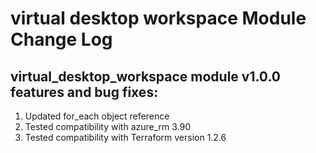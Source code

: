 # virtual desktop workspace Module Change Log

## virtual_desktop_workspace module v1.0.0 features and bug fixes:

1. Updated for_each object reference
2. Tested compatibility with azure_rm 3.90
3. Tested compatibility with Terraform version 1.2.6
